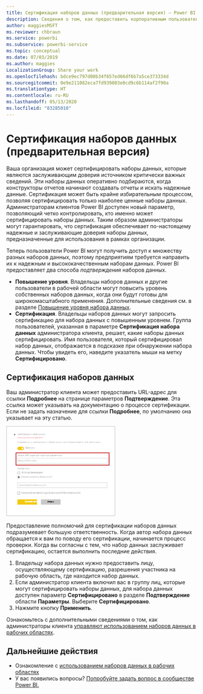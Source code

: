 ```yaml
---
title: Сертификация наборов данных (предварительная версия) — Power BI
description: Сведения о том, как предоставить корпоративным пользователям надежные и высококачественные наборы данных.
author: maggiesMSFT
ms.reviewer: chbraun
ms.service: powerbi
ms.subservice: powerbi-service
ms.topic: conceptual
ms.date: 07/03/2019
ms.author: maggies
LocalizationGroup: Share your work
ms.openlocfilehash: bdce9ec797d00b34f657ed66df6b7a5ce373334d
ms.sourcegitcommit: 0e9e211082eca7fd939803e0cd9c6b114af2f90a
ms.translationtype: HT
ms.contentlocale: ru-RU
ms.lasthandoff: 05/13/2020
ms.locfileid: "83285010"
---
```

# <a name="certify-datasets-preview"></a>Сертификация наборов данных (предварительная версия)

Ваша организация может сертифицировать наборы данных, которые являются заслуживающим доверия источником критически важных сведений. Эти наборы данных оперативно подбираются, когда конструкторы отчетов начинают создавать отчеты и искать надежные данные. Сертификация может быть крайне избирательным процессом, позволяя сертифицировать только наиболее ценные наборы данных. Администраторам клиентов Power BI доступен новый параметр, позволяющий четко контролировать, кто именно может сертифицировать наборы данных. Таким образом администраторы могут гарантировать, что сертификация обеспечивает по-настоящему надежные и заслуживающие доверия наборы данных, предназначенные для использования в рамках организации.

Теперь пользователи Power BI могут получить доступ к множеству разных наборов данных, поэтому предприятиям требуется направить их к надежным и высококачественным наборам данных. Power BI предоставляет два способа *подтверждения* наборов данных.

- **Повышение уровня**. Владельцы наборов данных и другие пользователи в рабочей области могут повысить уровень собственных наборов данных, когда они будут готовы для широкомасштабного применения. Дополнительные сведения см. в разделе [Повышение уровня набора данных](service-datasets-promote.md). 
- **Сертификация**. Владельцы наборов данных могут запросить сертификацию для набора данных с повышенным уровнем. Группа пользователей, указанная в параметре **Сертификация набора данных** администратора клиента, решает, какие наборы данных сертифицировать. Имя пользователя, который сертифицировал набор данных, отображается в подсказке при обнаружении набора данных. Чтобы увидеть его, наведите указатель мыши на метку **Сертифицировано**.

## <a name="certify-a-dataset"></a>Сертификация наборов данных

Ваш администратор клиента может предоставить URL-адрес для ссылки **Подробнее** на странице параметров **Подтверждение**.  Эта ссылка может указывать на документацию о процессе сертификации. Если не задать назначение для ссылки **Подробнее**, по умолчанию она указывает на эту статью.

![Дополнительные сведения о сертификации набора данных](media/service-datasets-certify-promote/power-bi-dataset-learn-more-certification.png)

Предоставление полномочий для сертификации наборов данных подразумевает большую ответственность. Когда автор набора данных обращается к вам по поводу его сертификации, начинается процесс проверки. Когда вы согласны с тем, что набор данных заслуживает сертификацию, остается выполнить последние действия.

1. Владельцу набора данных нужно предоставить лицу, осуществляющему сертификацию, разрешения участника на рабочую область, где находится набор данных.
1. Если администратор клиента включил вас в группу лиц, которые могут сертифицировать наборы данных, для набора данных доступен параметр **Сертифицировано** в разделе **Подтверждение** области **Параметры**. Выберите **Сертифицировано**.
1. Нажмите кнопку **Применить**.

Ознакомьтесь с дополнительными сведениями о том, как администраторы клиента [управляют использованием наборов данных в рабочих областях](service-datasets-admin-across-workspaces.md).

## <a name="next-steps"></a>Дальнейшие действия

* Ознакомление с [использованием наборов данных в рабочих областях](service-datasets-across-workspaces.md)
* У вас появились вопросы? [Попробуйте задать вопрос в сообществе Power BI.](https://community.powerbi.com/)
